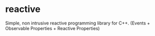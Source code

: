 # reactive
Simple, non intrusive reactive programming library for C++. (Events + Observable Properties + Reactive Properties)
